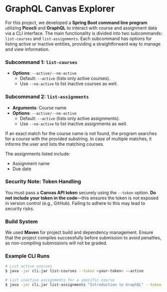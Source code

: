 # GraphQL Canvas Explorer

For this project, we developed a **Spring Boot command line program** utilizing **Picocli** and **GraphQL** to interact with course and assignment data via a CLI interface. The main functionality is divided into two subcommands: `list-courses` and `list-assignments`. Each subcommand has options for listing active or inactive entities, providing a straightforward way to manage and view information.

### Subcommand 1: `list-courses`
- **Options**: `--active/--no-active` 
  - Default: `--active` (lists only active courses).
  - Use `--no-active` to list inactive courses as well.
  
### Subcommand 2: `list-assignments`
- **Arguments**: Course name
- **Options**: `--active/--no-active`
  - Default: `--active` (lists only active assignments).
  - Use `--no-active` to list inactive assignments as well.
  
If an exact match for the course name is not found, the program searches for a course with the provided substring. In case of multiple matches, it informs the user and lists the matching courses.

The assignments listed include:
- Assignment name
- Due date

### Security Note: Token Handling
You must pass a **Canvas API token** securely using the `--token` option. **Do not include your token in the code**—this ensures the token is not exposed in version control (e.g., GitHub). Failing to adhere to this may lead to security risks.

### Build System
We used **Maven** for project build and dependency management. Ensure that the project compiles successfully before submission to avoid penalties, as non-compiling submissions will not be graded.

### Example CLI Runs

```bash
# List active courses
$ java -jar cli.jar list-courses --token <your-token> --active

# List inactive assignments for a specific course
$ java -jar cli.jar list-assignments "Introduction to GraphQL" --token <your-token> --no-active
